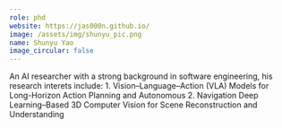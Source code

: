 ```yaml
---
role: phd
website: https://jas000n.github.io/
image: /assets/img/shunyu_pic.png
name: Shunyu Yao
image_circular: false
---
```


An AI researcher with a strong background in software engineering, his research interets include: 1. Vision–Language–Action (VLA) Models for Long-Horizon Action Planning and Autonomous 2. Navigation Deep Learning–Based 3D Computer Vision for Scene Reconstruction and Understanding
